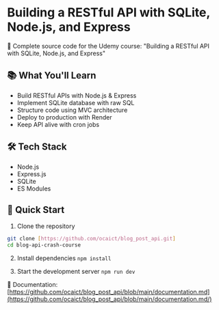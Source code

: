 # Building a RESTful API with SQLite, Node.js, and Express

🚀 Complete source code for the Udemy course: "Building a RESTful API with SQLite, Node.js, and Express"

## 📚 What You'll Learn

- Build RESTful APIs with Node.js & Express
- Implement SQLite database with raw SQL
- Structure code using MVC architecture
- Deploy to production with Render
- Keep API alive with cron jobs

## 🛠️ Tech Stack

- Node.js
- Express.js
- SQLite
- ES Modules

## 🚀 Quick Start

1. Clone the repository

```bash
git clone [https://github.com/ocaict/blog_post_api.git]
cd blog-api-crash-course
```

2. Install dependencies
   `npm install`

3. Start the development server
   `npm run dev`

📁 Documentation:
[https://github.com/ocaict/blog_post_api/blob/main/documentation.md](https://github.com/ocaict/blog_post_api/blob/main/documentation.md/)

